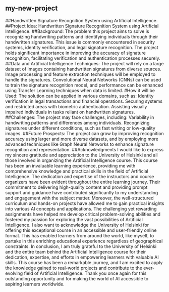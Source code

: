 ## my-new-project
##Handwritten Signature Recognition System using Artificial Intelligence.
##Project Idea: Handwritten Signature Recognition System using Artificial Intelligence.
##Background: The problem this project aims to solve is recognizing handwriting patterns and identifying individuals through their handwritten signatures. This issue is commonly encountered in security systems, identity verification, and legal signature recognition. The project holds significant importance in improving the accuracy of signature recognition, facilitating verification and authentication processes securely.
##Data and Artificial Intelligence Techniques: The project will rely on a large dataset of images containing handwritten signatures from diverse sources. Image processing and feature extraction techniques will be employed to handle the signatures. Convolutional Neural Networks (CNNs) can be used to train the signature recognition model, and performance can be enhanced using Transfer Learning techniques when data is limited.
#How it will be Used: The solution can be applied in various domains, such as:
Identity verification in legal transactions and financial operations.
Securing systems and restricted areas with biometric authentication.
Assisting visually impaired individuals in tasks reliant on handwritten signatures.
##Challenges: The project may face challenges, including:
Variability in handwriting patterns and differences among individuals.
Recognizing signatures under different conditions, such as fast writing or low-quality images.
##Future Prospects: The project can grow by improving recognition accuracy using larger and more diverse datasets, and by employing more advanced techniques like Graph Neural Networks to enhance signature recognition and representation.
##Acknowledgments
I would like to express my sincere gratitude and appreciation to the University of Helsinki and all those involved in organizing the Artificial Intelligence course. This course has been an invaluable learning experience, providing me with comprehensive knowledge and practical skills in the field of Artificial Intelligence.
The dedication and expertise of the instructors and course organizers have been evident throughout the entire learning journey. Their commitment to delivering high-quality content and providing prompt support and guidance have contributed significantly to my understanding and engagement with the subject matter.
Moreover, the well-structured curriculum and hands-on projects have allowed me to gain practical insights into various AI concepts and applications. The challenging yet rewarding assignments have helped me develop critical problem-solving abilities and fostered my passion for exploring the vast possibilities of Artificial Intelligence.
I also want to acknowledge the University of Helsinki for offering this exceptional course in an accessible and user-friendly online format. This has enabled learners from around the world, like myself, to partake in this enriching educational experience regardless of geographical constraints.
In conclusion, I am truly grateful to the University of Helsinki and the entire team behind the Artificial Intelligence course for their dedication, expertise, and efforts in empowering learners with valuable AI skills. This course has been a remarkable journey, and I am excited to apply the knowledge gained to real-world projects and contribute to the ever-evolving field of Artificial Intelligence.
Thank you once again for this outstanding opportunity and for making the world of AI accessible to aspiring learners worldwide.

